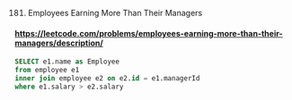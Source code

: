 181. Employees Earning More Than Their Managers

#### https://leetcode.com/problems/employees-earning-more-than-their-managers/description/

<!-- # Write your MySQL query statement below -->
```sql
SELECT e1.name as Employee
from employee e1
inner join employee e2 on e2.id = e1.managerId
where e1.salary > e2.salary 
```